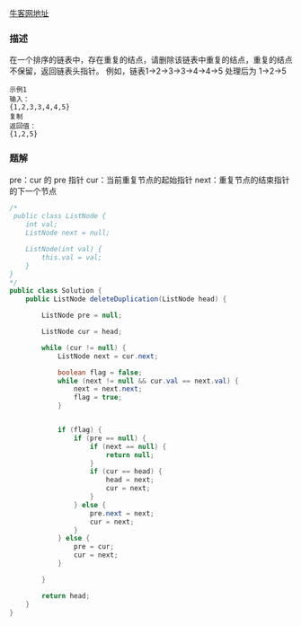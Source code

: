 [牛客网地址](https://www.nowcoder.com/practice/fc533c45b73a41b0b44ccba763f866ef?tpId=13&tqId=23450&ru=/ta/sql-quick-study&qru=/ta/sql-quick-study/question-ranking)
### 描述
在一个排序的链表中，存在重复的结点，请删除该链表中重复的结点，重复的结点不保留，返回链表头指针。 例如，链表1->2->3->3->4->4->5 处理后为 1->2->5

```
示例1
输入：
{1,2,3,3,4,4,5}
复制
返回值：
{1,2,5}
```

### 题解

pre：cur 的 pre 指针
cur：当前重复节点的起始指针
next：重复节点的结束指针的下一个节点

```java
/*
 public class ListNode {
    int val;
    ListNode next = null;

    ListNode(int val) {
        this.val = val;
    }
}
*/
public class Solution {
    public ListNode deleteDuplication(ListNode head) {

        ListNode pre = null;

        ListNode cur = head;

        while (cur != null) {
            ListNode next = cur.next;

            boolean flag = false;
            while (next != null && cur.val == next.val) {
                next = next.next;
                flag = true;
            }


            if (flag) {
                if (pre == null) {
                    if (next == null) {
                        return null;
                    }
                    if (cur == head) {
                        head = next;
                        cur = next;
                    }
                } else {
                    pre.next = next;
                    cur = next;
                }
            } else {
                pre = cur;
                cur = next;
            }

        }

        return head;
    }
}
```

